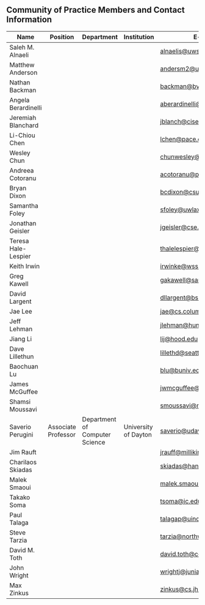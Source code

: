 ## Community of Practice Members and Contact Information

| Name                   | Position                  | Department                       | Institution                | E-mail            | Webpage                      |
| ---------------------- | ------------------------- | -------------------------------- | -------------------------- | ----------------- | ---------------------------- |
| Saleh M. Alnaeli | | | | alnaelis@uwstout.edu  | |
| Matthew Anderson | | | | andersm2@union.edu  | |
| Nathan Backman | | | | backman@bvu.edu  | |
| Angela Berardinelli | | | | aberardinelli@mercyhurst.edu  | |
| Jeremiah Blanchard | | | | jblanch@cise.ufl.edu  | |
| Li-Chiou Chen | | | | lchen@pace.edu  | |
| Wesley Chun | | | | chunwesley@foothill.edu  | |
| Andreea Cotoranu | | | | acotoranu@pace.edu  | |
| Bryan Dixon | | | | bcdixon@csuchico.edu  | |
| Samantha Foley | | | | sfoley@uwlax.edu  | |
| Jonathan Geisler | | | | jgeisler@cse.taylor.edu  | |
| Teresa Hale-Lespier | | | | thalelespier@mnu.edu  | |
| Keith Irwin | | | | irwinke@wssu.edu  | |
| Greg Kawell | | | | gakawell@samford.edu  | |
| David Largent | | | | dllargent@bsu.edu  | |
| Jae Lee | | | | jae@cs.columbia.edu  | |
| Jeff Lehman | | | | jlehman@huntington.edu  | |
| Jiang Li | | | | lij@hood.edu  | |
| Dave Lillethun | | | | lillethd@seattleu.edu  | |
| Baochuan Lu | | | | blu@buniv.edu  | |
| James McGuffee | | | | jwmcguffee@gmail.com  | |
| Shamsi Moussavi | | | | smoussavi@massbay.edu  | |
| Saverio Perugini  | Associate Professor        | Department of Computer Science   | University of Dayton     | saverio@udayton.edu | [http://academic.udayton.edu/SaverioPerugini/](http://academic.udayton.edu/SaverioPerugini/)  | 
| Jim Rauft | | | | jrauff@millikin.edu  | |
| Charilaos Skiadas | | | | skiadas@hanover.edu  | |
| Malek Smaoui | | | | malek.smaoui@kaust.edu.sa  | |
| Takako Soma | | | | tsoma@ic.edu  | |
| Paul Talaga | | | | talagap@uindy.edu  | |
| Steve Tarzia | | | | tarzia@northwestern.edu  | |
| David M. Toth | | | | david.toth@centre.edu  | |
| John Wright | | | | wrightj@juniata.edu  | |
| Max Zinkus | | | | zinkus@cs.jhu.edu  | |
